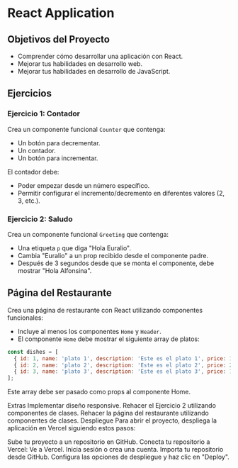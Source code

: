 # React Application

## Objetivos del Proyecto

- Comprender cómo desarrollar una aplicación con React.
- Mejorar tus habilidades en desarrollo web.
- Mejorar tus habilidades en desarrollo de JavaScript.

## Ejercicios

### Ejercicio 1: Contador

Crea un componente funcional `Counter` que contenga:
- Un botón para decrementar.
- Un contador.
- Un botón para incrementar.

El contador debe:
- Poder empezar desde un número específico.
- Permitir configurar el incremento/decremento en diferentes valores (2, 3, etc.).

### Ejercicio 2: Saludo

Crea un componente funcional `Greeting` que contenga:
- Una etiqueta `p` que diga "Hola Euralio".
- Cambia "Euralio" a un prop recibido desde el componente padre.
- Después de 3 segundos desde que se monta el componente, debe mostrar "Hola Alfonsina".

## Página del Restaurante

Crea una página de restaurante con React utilizando componentes funcionales:
- Incluye al menos los componentes `Home` y `Header`.
- El componente `Home` debe mostrar el siguiente array de platos:

```javascript
const dishes = [
  { id: 1, name: 'plato 1', description: 'Este es el plato 1', price: 10 },
  { id: 2, name: 'plato 2', description: 'Este es el plato 2', price: 20 },
  { id: 3, name: 'plato 3', description: 'Este es el plato 3', price: 15 }
];
```

Este array debe ser pasado como props al componente Home.

Extras
Implementar diseño responsive.
Rehacer el Ejercicio 2 utilizando componentes de clases.
Rehacer la página del restaurante utilizando componentes de clases.
Despliegue
Para abrir el proyecto, despliega la aplicación en Vercel siguiendo estos pasos:

Sube tu proyecto a un repositorio en GitHub.
Conecta tu repositorio a Vercel:
Ve a Vercel.
Inicia sesión o crea una cuenta.
Importa tu repositorio desde GitHub.
Configura las opciones de despliegue y haz clic en "Deploy".
